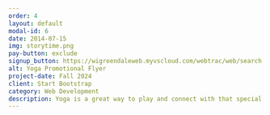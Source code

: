 ```yaml
---
order: 4
layout: default
modal-id: 6
date: 2014-07-15
img: storytime.png
pay-button: exclude
signup_button: https://wigreendaleweb.myvscloud.com/webtrac/web/search.html?module=AR&type=YOUTH&_csrf_token=dc0P6B6O036S2F37243A2M4P5O4Q6O55176W3R584T175M4Q6P5902095S57571C6Q4F4H526Y5L4E6T531E6Z69546E1F5L4J535J1G5M4I596I1H724M5H4U1H005Y51
alt: Yoga Promotional Flyer
project-date: Fall 2024
client: Start Bootstrap
category: Web Development
description: Yoga is a great way to play and connect with that special kid in your life, especially in the magical setting of the Greendale High School Garden. Class will include a fun warm up game and an interactive story complete with yoga poses. After storytime enjoy a calming, mindful imagination exercise. Geared toward children ages preschool through second grade.
---
```

